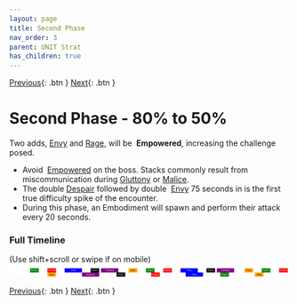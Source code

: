 ```yaml
---
layout: page
title: Second Phase
nav_order: 3
parent: UNIT Strat
has_children: true
---
```


[Previous](split1.html){: .btn } [Next](phase2/seq1.html){: .btn }

# Second Phase - 80% to 50%

Two adds, [Envy] and [Rage], will be <img class="inline empowered_add"> **Empowered**, increasing the challenge posed.

- Avoid <img class="inline empowered"> [Empowered] on the boss. Stacks commonly result from miscommunication during [Gluttony] or [Malice].
- The double [Despair] followed by double <img class="inline empowered_add"> [Envy] 75 seconds in is the first true difficulty spike of the encounter.
- During this phase, an Embodiment will spawn and perform their attack every 20 seconds.

### Full Timeline
<div class="smalltext">(Use shift+scroll or swipe if on mobile)</div>
<div class="timeline-display">
  <img class="timeline-img" src="../timelines/images/phase2/full.svg">
</div>


[Previous](split1.html){: .btn } [Next](phase2/seq1.html){: .btn }

[Envy]: ../mechanics/aspects/envy.md
[Rage]: ../mechanics/aspects/rage.md
[Gluttony]: ../mechanics/aspects/gluttony.md
[Malice]: ../mechanics/aspects/malice.md
[Despair]: ../mechanics/aspects/despair.html
[Empowered]: https://wiki.guildwars2.com/wiki/Empowered_(Cerus)